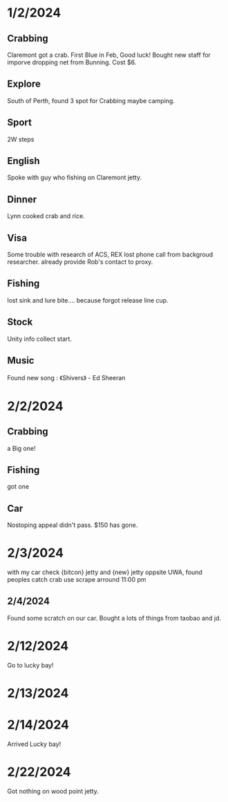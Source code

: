 # 1/2/2024

## Crabbing
Claremont got a crab. First Blue in Feb, Good luck!
Bought new staff for imporve dropping net from Bunning.
Cost $6.

## Explore
South of Perth, found 3 spot for Crabbing maybe camping.

## Sport
2W steps

## English
Spoke with guy who fishing on Claremont jetty.

## Dinner
Lynn cooked crab and rice.

## Visa
Some trouble with research of ACS, REX lost phone call from backgroud researcher. already provide Rob's contact to proxy.

## Fishing
lost sink and lure bite.... because forgot release line cup.

## Stock
Unity info collect start.

## Music
Found new song : 《Shivers》 - Ed Sheeran


# 2/2/2024

## Crabbing
a Big one!

## Fishing
got one

## Car
Nostoping appeal didn't pass. $150 has gone.

# 2/3/2024
with my car
check {bitcon} jetty and {new} jetty oppsite UWA, found peoples catch crab use scrape arround 11:00 pm

## 2/4/2024
Found some scratch on our car.
Bought a lots of things from taobao and jd.

# 2/12/2024
Go to lucky bay!

# 2/13/2024

# 2/14/2024
Arrived Lucky bay!

# 2/22/2024
Got nothing on wood point jetty.